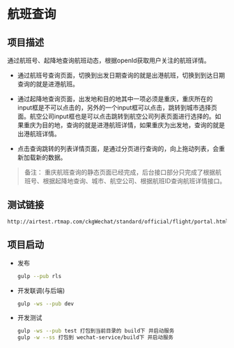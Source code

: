 # 航班查询

## 项目描述

通过航班号、起降地查询航班动态，根据openId获取用户关注的航班详情。

- 通过航班号查询页面，切换到出发日期查询的就是出港航班，切换到到达日期查询的就是进港航班。

- 通过起降地查询页面，出发地和目的地其中一项必须是重庆，重庆所在的input框是不可以点击的，另外的一个input框可以点击，跳转到城市选择页面。航空公司input框也是可以点击跳转到航空公司列表页面进行选择的。如果重庆为目的地，查询的就是进港航班详情，如果重庆为出发地，查询的就是出港航班详情。

- 点击查询跳转的列表详情页面，是通过分页进行查询的，向上拖动列表，会重新加载新的数据。

> 备注： 重庆航班查询的静态页面已经完成，后台接口部分只完成了根据航班号、根据起降地查询、城市、航空公司、根据航班ID查询航班详情接口。 

## 测试链接

    http://airtest.rtmap.com/ckgWechat/standard/official/flight/portal.html

## 项目启动

- 发布
    ```bash
    gulp --pub rls
    ```

- 开发联调(与后端)
    ```bash
    gulp -ws --pub dev
    ```

- 开发测试
    ```bash
    gulp -ws --pub test 打包到当前目录的 build下 并启动服务
    gulp -w --ss 打包到 wechat-service/build下 并启动服务
    ```
